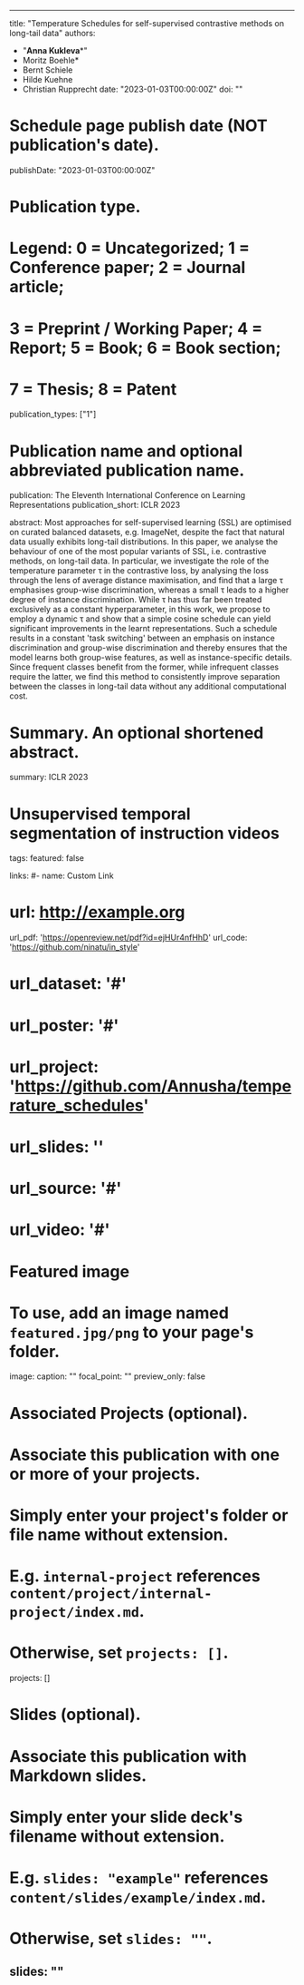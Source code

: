  ---
title: "Temperature Schedules for self-supervised contrastive methods on long-tail data"
authors:
- "**Anna Kukleva***"
- Moritz Boehle*
- Bernt Schiele
- Hilde Kuehne
- Christian Rupprecht
date: "2023-01-03T00:00:00Z"
doi: ""

# Schedule page publish date (NOT publication's date).
publishDate: "2023-01-03T00:00:00Z"

# Publication type.
# Legend: 0 = Uncategorized; 1 = Conference paper; 2 = Journal article;
# 3 = Preprint / Working Paper; 4 = Report; 5 = Book; 6 = Book section;
# 7 = Thesis; 8 = Patent
publication_types: ["1"]

# Publication name and optional abbreviated publication name.
publication: The Eleventh International Conference on Learning Representations
publication_short: ICLR 2023

abstract: Most approaches for self-supervised learning (SSL) are optimised on curated balanced datasets, e.g. ImageNet, despite the fact that natural data usually exhibits long-tail distributions. In this paper, we analyse the behaviour of one of the most popular variants of SSL, i.e. contrastive methods, on long-tail data. In particular, we investigate the role of the temperature parameter τ in the contrastive loss, by analysing the loss through the lens of average distance maximisation, and find that a large τ emphasises group-wise discrimination, whereas a small τ leads to a higher degree of instance discrimination. While τ has thus far been treated exclusively as a constant hyperparameter, in this work, we propose to employ a dynamic τ and show that a simple cosine schedule can yield significant improvements in the learnt representations. Such a schedule results in a constant 'task switching' between an emphasis on instance discrimination and group-wise discrimination and thereby ensures that the model learns both group-wise features, as well as instance-specific details. Since frequent classes benefit from the former, while infrequent classes require the latter, we find this method to consistently improve separation between the classes in long-tail data without any additional computational cost.  

# Summary. An optional shortened abstract.
summary: ICLR 2023 
# Unsupervised temporal segmentation of instruction videos
tags:
featured: false

links:
#- name: Custom Link
#  url: http://example.org
url_pdf: 'https://openreview.net/pdf?id=ejHUr4nfHhD'
url_code: 'https://github.com/ninatu/in_style'
# url_dataset: '#'
# url_poster: '#'
# url_project: 'https://github.com/Annusha/temperature_schedules'
# url_slides: ''
# url_source: '#'
# url_video: '#'

# Featured image
# To use, add an image named `featured.jpg/png` to your page's folder. 
image:
  caption: ""
  focal_point: ""
  preview_only: false

# Associated Projects (optional).
#   Associate this publication with one or more of your projects.
#   Simply enter your project's folder or file name without extension.
#   E.g. `internal-project` references `content/project/internal-project/index.md`.
#   Otherwise, set `projects: []`.
projects: []

# Slides (optional).
#   Associate this publication with Markdown slides.
#   Simply enter your slide deck's filename without extension.
#   E.g. `slides: "example"` references `content/slides/example/index.md`.
#   Otherwise, set `slides: ""`.
slides: ""
---


